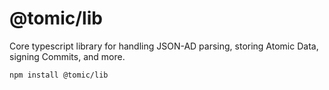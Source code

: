 # @tomic/lib

Core typescript library for handling JSON-AD parsing, storing Atomic Data, signing Commits, and more.

```
npm install @tomic/lib
```
